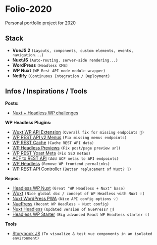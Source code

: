 # Folio-2020
Personal portfolio project for 2020

## Stack
- **VueJS 2** `(Layouts, components, custom elements, events, navigation...)`
- **NuxtJS** `(Auto-routing, server-side rendering...)`
- **WordPress** `(Headless CMS)`
- **WP Nuxt** `(WP Rest API node module wrapper)`
- **Netlify** `(Continuous Integration / Deployment)`

## Infos / Inspirations / Tools
**Posts:**
- [Nuxt + Headless WP challenges](https://medium.com/@chris.geelhoed/nuxt-and-headless-wordpress-motivations-and-challenges-3685f649e045)

**WP Headless Plugins:**
- [Wuxt WP API Extension](https://wordpress.org/plugins/wuxt-headless-wp-api-extensions/) `(Overall fix for missing endpoints 🤔)`
- [WP REST API v2 Menus](https://fr.wordpress.org/plugins/wp-rest-api-v2-menus/) `(Fix missing menus endpoints)`
- [WP REST Cache](https://wordpress.org/plugins/wp-rest-cache/) `(Cache REST API data)`
- [WP Headless Previews](https://github.com/chris-geelhoed/wp-headless-previews) `(Fix post/page preview url)`
- [WP REST Yoast Meta](https://wordpress.org/plugins/wp-rest-yoast-meta/) `(Fix SEO metas)`
- [ACF to REST API](https://wordpress.org/plugins/acf-to-rest-api/) `(Add ACF metas to API endpoints)`
- [WP Headless](https://wordpress.org/plugins/wp-headless/) `(Remove WP frontend permalinks)`
- [WP REST API Controller](https://fr.wordpress.org/plugins/wp-rest-api-controller/) `(Better replacement of Wuxt? 🤔)`

**Repos:**
- [Headless WP Nuxt](https://github.com/netlify-labs/headless-wp-nuxt) `(Great "WP Headless + Nuxt" base)`
- [Wuxt](https://github.com/northosts/wuxt) `(Nice global doc / concept of WP Headless with Nuxt 💡)`
- [Nuxt WordPress PWA](https://github.com/srhise/nuxt-wordpress-pwa) `(Nice API config options 💡)`
- [NuePress](https://github.com/krestaino/nuepress) `(Recent WP Headless + Nuxt config)`
- [Nuxt Headless](https://github.com/bovas85/nuxt-headless) `(Updated version of NuePress? 🤔)`
- [Headless WP Starter](https://github.com/postlight/headless-wp-starter) `(Big advanced React WP Headless starter 💡)`

**Tools**
- [Storybook JS](https://storybook.js.org/) `(To visualize & test vue components in an isolated environment)`
